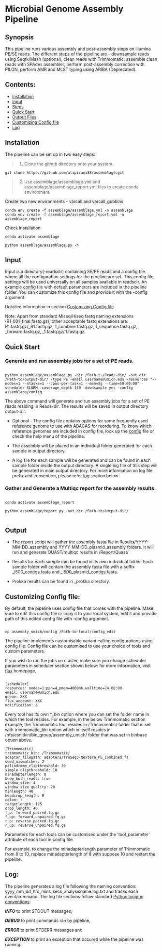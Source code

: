 # Microbial Genome Assembly Pipeline

## Synopsis

This pipeline runs various assembly and post-assembly steps on Illumina PE/SE reads. The different steps of the pipeline are - downsample reads using Seqtk/Mash (optional), clean reads with Trimmomatic, assemble clean reads with SPAdes assembler, perform post-assembly correction with PILON, perform AMR and MLST typing using ARIBA (Deprecated).

## Contents:

- [Installation](#installation)
- [Input](#input)
- [Steps](#steps)
- [Quick Start](#quick-start)
- [Output Files](#output-files)
- [Customizing Config file](#customizing-config-file)
- [Log](#log)

## Installation

The pipeline can be set up in two easy steps:

> 1. Clone the github directory onto your system.

```
git clone https://github.com/alipirani88/assemblage.git

```

> 2. Use assemblage/assemblage.yml and assemblage/assemblage_report.yml files to create conda environment.

Create two new environments - varcall and varcall_gubbins
```
conda env create -f assemblage/assemblage.yml -n assemblage
conda env create -f assemblage/assemblage_report.yml -n assemblage_report
```

Check installation

```
conda activate assemblage

python assemblage/assemblage.py -h
```

## Input

Input is a directory(-readsdir) containing SE/PE reads and a config file where all the configuration settings for the pipeline are set. This config file settings will be used universally on all samples available in readsdir. An example [config](https://github.com/alipirani88/assembly_umich/blob/master/config) file with default parameters are included in the pipeline folder. You can customize this config file and provide it with the -config argument.

Detailed information in section [Customizing Config file](#customizing-config-file)

Note: Apart from standard Miseq/Hiseq fastq naming extensions (R1_001_final.fastq.gz), other acceptable fastq extensions are: R1.fastq.gz/_R1.fastq.gz, 1_combine.fastq.gz, 1_sequence.fastq.gz, _forward.fastq.gz, _1.fastq.gz/.1.fastq.gz. 

<!---
To generate assembly jobs, you need a filename with fastq read sample names. The script only recognises one filename per line. To generate this filenames input, run the below command. Replace path-to- and PATH-to-save with the path to input reads directory and path to save filenames respectively

```

ls /path-to-/test_readsdir/*_R1_*.fastq.gz | awk -F'/' '{print $(NF)}' > /PATH-to-save/filenames

```

## Steps

Image here
-->


## Quick Start


### Generate and run assembly jobs for a set of PE reads. 


```

python assemblage/assemblage.py -dir /Path-t-/Reads-dir/ -out_dir /Path-to/output-dir/ -type PE -email username@umich.edu -resources "--nodes=1 --ntasks=1 --cpus-per-task=1 --mem=5g --time=50:00:00" -scheduler SLURM -coverage_depth 150 -downsample yes -config assemblage/config

```

 The above command will generate and run assembly jobs for a set of PE reads residing in Reads-dir. The results will be saved in output directory output-dir. 

- Optional - The config file contains options for some frequently used reference genome to use with ABACAS for reordering. To know which reference genomes are included in config file, look up the [config]() file or check the help menu of the pipeline. 

- The assembly will be placed in an individual folder generated for each sample in output directory. 
- A log file for each sample will be generated and can be found in each sample folder inside the output directory. A single log file of this step will be generated in main output directory. For more information on log file prefix and convention, please refer [log](#log) section below.

### Gather and Generate a Multiqc report for the assembly results.

```

conda activate assemblage_report

python assemblage/report.py -out_dir /Path-to/output-dir/


```

## Output

- The report script will gather the assembly fasta file in Results/YYYY-MM-DD_assembly and YYYY-MM-DD_plasmid_assembly folders. It will run and generate QUAST/multiqc results in /Report/Quast/

- Results for each sample can be found in its own individual folder. Each sample folder will contain the assembly fasta file with a suffix \_l500_contigs.fasta and \_l500_plasmid_contigs.fasta. 

- Prokka results can be found in \_prokka directory.

<!---
A script is provided with the pipeline, assembly_jobs.py that will take this filenames and other arguments to generate assembly jobs. To generate assembly jobs for flux, run the below command:

```
/nfs/esnitkin/bin_group/anaconda2/bin/python /nfs/esnitkin/bin_group/scripts/generate_jobs.py -dir /path-to/test_readsdir/ -filenames filenames -out_dir /path-to-output-dir/ -pipeline new_assembly -type PE -email username@umich.edu -resources nodes=1:ppn=4,mem=47000mb,walltime=24:00:00

/nfs/esnitkin/bin_group/anaconda2/bin/python /nfs/esnitkin/bin_group/pipeline/Github/assembly_umich/generate_jobs.py -dir /scratch/esnitkin_fluxod/apirani/varcall_testing/reads_dir/ -out_dir /scratch/esnitkin_fluxod/apirani/varcall_testing/assembly_demo/ -pipeline new_assembly -type PE -email apirani@umich.edu -resources nodes=1:ppn=4,mem=47000mb,walltime=24:00:00

```

Note: Spades assembler requires higher memory cluster and the above resources would be sufficient to run the analysis.

After running the above command, you will find \*.pbs script for each of the sample. You can submit these jobs using a for loop. Before running the loop, make sure the PBS parameters are mentioned correctly.

```
for i in *.pbs; do qsub $i; done
```

or if you want to run it locally:

```
for i in *.pbs; do bash $i; done
```
-->


## Customizing Config file:

By default, the pipeline uses config file that comes with the pipeline. Make sure to edit this config file or copy it to your local system, edit it and provide path of this edited config file with -config argument.

```

cp assembly_umich/config /Path-to-local/config_edit

```

The pipeline implements customisable variant calling configurations using config file. Config file can be customised to use your choice of tools and custom parameters.



If you wish to run the jobs on cluster, make sure you change scheduler parameters in scheduler section shown below: for more information, visit [flux](http://arc-ts.umich.edu/systems-and-services/flux/) homepage.

```

[scheduler]
resources: nodes=1:ppn=4,pmem=4000mb,walltime=24:00:00
email: username@umich.edu
queue: XXX
flux_account: XXX
notification: a

```

Every tool has its own *_bin option where you can set the folder name in which the tool resides. For example, in the below Trimmomatic section example, the Trimmomatic tool resides in /Trimmomatic/ folder that is set with trimmomatic_bin option which in itself resides in /nfs/esnitkin/bin_group/assembly_umich/ folder that was set in binbase option above.

```
[Trimmomatic]
trimmomatic_bin: /Trimmomatic/
adaptor_filepath: adapters/TruSeq3-Nextera_PE_combined.fa
seed_mismatches: 2
palindrome_clipthreshold: 30
simple_clipthreshold: 10
minadapterlength: 8
keep_both_reads: true
window_size: 4
window_size_quality: 20
minlength: 40
headcrop_length: 0
colon: :
targetlength: 125
crop_length: 40
f_p: forward_paired.fq.gz
f_up: forward_unpaired.fq.gz
r_p: reverse_paired.fq.gz
r_up: reverse_unpaired.fq.gz
```

Parameters for each tools can be customised under the 'tool_parameter' attribute of each tool in config file.


For example, to change the minadapterlength parameter of Trimmomatic from 8 to 10, replace minadapterlength of 8 with suppose 10 and restart the pipeline.

## Log:

The pipeline generates a log file following the naming convention: yyyy_mm_dd_hrs_mins_secs_analysisname.log.txt and tracks each event/command. The log file sections follow standard [Python logging conventions](https://docs.python.org/2/howto/logging.html): 

***INFO*** to print STDOUT messages; 

***DEBUG*** to print commands ran by pipeline, 

***ERROR*** to print STDERR messages and 

***EXCEPTION*** to print an exception that occured while the pipeline was running.



















<!---
## Steps:

The different steps of the pipeline are cleaning of reads using [Trimmomatic](http://www.usadellab.org/cms/?page=trimmomatic), assembling clean reads using [Spades](http://bioinf.spbau.ru/spades)/[Velvet](https://www.ebi.ac.uk/~zerbino/velvet/)(not functional yet) assembler(, assembly evaluation using [Quast](http://bioinf.spbau.ru/quast), contig reordering in case reference genome provided using [ABACAS](http://abacas.sourceforge.net/) and finally annotation using [PROKKA](http://www.vicbioinformatics.com/software.prokka.shtml).

- Step 1: Pre-processing using Trimmomatic
- Step 2: Assembly using Spades/Velvet (Spades assembly steps also involves assembling the plasmids seperately)
- Step 3: Assembly evaluation using QUAST
- Step 4: Contig reordering using ABACAS and Annotation using Prokka


## Usage for single local run:

```

usage: pipeline.py [-h] [-f1 FILE_1] [-f2 FILE_2] -config CONFIG -analysis
                   ANALYSIS_NAME -o OUTPUT_FOLDER [-start_step START_STEP]
                   [-end_step END_STEP] [-A ASSEMBLER] [-type TYPE] [-c CROP]
                   [-reference REFERENCE] [-ariba ARIBA] [-assembly ASSEMBLY]

Assembly pipeline for Illumina SE/PE data

optional arguments:
  -h, --help            show this help message and exit

Required arguments:
  -f1 FILE_1            Paired End file 1
  -config CONFIG        Path to Config file
  -analysis ANALYSIS_NAME
                        Unique analysis name to save the results
  -o OUTPUT_FOLDER      Output Path ending with output directory name to save
                        the results
  -start_step START_STEP
                        Provide the start step. Only 1 works for now.
  -end_step END_STEP    Provide the end step. 2/3/4 All three works
  -A ASSEMBLER          Choose the assembler to assemble the sample reads.
                        Velvet Optimiser or Spades
  -type TYPE            Type of analysis: SE or PE

Optional arguments:
  -f2 FILE_2            Paired End file 2
  -c CROP               choose crop value to crop the reads
  -reference REFERENCE  Provide a reference genome for Abacas Contig ordering
  -ariba ARIBA          Run ariba AMR or MLST on clean reads. expected values:
                        AMR/MLST/BOTH
  -assembly ASSEMBLY    Select one of the following assembly options:
                        "wga":Only Spades Whole Genome Assembly or "plasmid":
                        Only Plasmid Assembly or "Both": Perform both wga and
                        plasmid assembly. Default:wga Options:
                        wga/plasmid/both

```      	

The script can be invoked at any step provided it is supplied with valid -start_step and -end-step flags. 

For example; to run only Trimmomatic on the reads:
***

```
python pipeline.py -f1 PATHtoFile1 -f2 PATHtoFile2 -o path_to_outfolder/ -start_step 1 -end_step 1 -analysis analysis_name -config path_to_config_file -type PE -A spades
```

**Note:**
***

- Before running the pipeline, Make sure the bin directory path and other tool directory path in config file are correct. More Details in section [How to set up config file?](https://github.com/alipirani88/assembly_umich/blob/master/README.md#How to set up config file) below.
- Also edit the reference genome path required for ABACAS reordering. The header name for Reference fasta file should be provided with reference parameter.
- Input file format: Either fastq or gzipped fastq
- Output Directory: Pipeline creates output folder for saving the results. -o option expects path where the output directory is required to be created.
- Assembler: -A option expects the name of assembler. Either Spades or Velvet. (Velvet is not tested)
 
**How to set up config file?**
***

The config file used for this pipeline is a YAML type file containing specific details such as path to your bin directory, tools and reference fasta file, parameters used for each tools and other system details.

This config file makes it easy to control various parameters used in the entire pipeline for different tools in a single file. An example config file is included in the project.

The path to your bin directory where all the tools required for this pipeline are installed should be specified under the section [bin_path] and variable 'binbase'.

```
[bin_path]
binbase = /home/apirani/bin/assembly_umich/bin/
```
Change the '_bin' variable under each tool section accordingly to the folder name of each tool. e.g: If trimmomatic was installed in a bin directory specified under bin_path section by the name 'Trimmomatic', then the variable 'trimmomatic_bin' should be changed to '/Trimmomatic/' 

```
[Trimmomatic]
trimmomatic_bin = /Trimmomatic/
```

In a similar fashion, the reference genome can be specified in the following way:

```
[KPNIH1]
ref_name = KPNIH1.fasta
ref_path = /home/apirani/bin/assembly_umich/bin/reference/KPNIH1/
```

Here, the main header section [KPNIH1] represents the title for the reference genome. This title is required with the parameter -reference while running the pipeline for contig reordering step. 'ref_name' is the reference fasta filename saved under the path/dir 'ref_path'

-->

